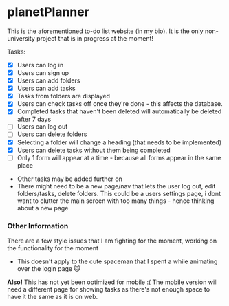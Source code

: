 # planetPlanner
This is the aforementioned to-do list website (in my bio). It is the only non-university project that is in progress at the moment!

Tasks: 
- [x] Users can log in
- [x] Users can sign up
- [x] Users can add folders
- [x] Users can add tasks
- [x] Tasks from folders are displayed
- [x] Users can check tasks off once they're done - this affects the database.
- [x] Completed tasks that haven't been deleted will automatically be deleted after 7 days
- [ ] Users can log out
- [ ] Users can delete folders
- [x] Selecting a folder will change a heading (that needs to be implemented)
- [x] Users can delete tasks without them being completed
- [ ] Only 1 form will appear at a time - because all forms appear in the same place
 
+ Other tasks may be added further on
+ There might need to be a new page/nav that lets the user log out, edit folders/tasks, delete folders. This could be a users settings page, i dont want to clutter the main screen with too many things - hence thinking about a new page

### Other Information
There are a few style issues that I am fighting for the moment, working on the functionality for the moment
  - This doesn't apply to the cute spaceman that I spent a while animating over the login page 😼

**Also!** This has not yet been optimized for mobile :( The mobile version will need a different page for showing tasks as there's not enough space to have it the same as it is on web.
